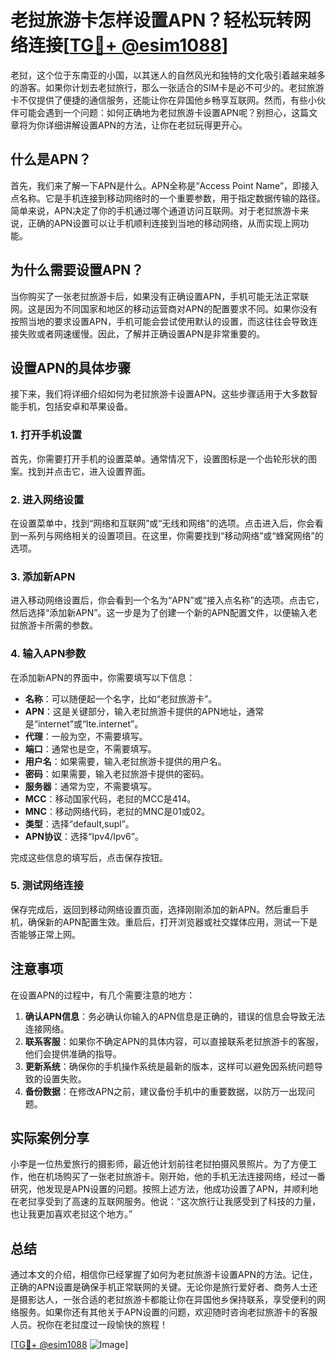 # 老挝旅游卡怎样设置APN？轻松玩转网络连接[[TG💪+ @esim1088](https://t.me/s/esim1088)]

老挝，这个位于东南亚的小国，以其迷人的自然风光和独特的文化吸引着越来越多的游客。如果你计划去老挝旅行，那么一张适合的SIM卡是必不可少的。老挝旅游卡不仅提供了便捷的通信服务，还能让你在异国他乡畅享互联网。然而，有些小伙伴可能会遇到一个问题：如何正确地为老挝旅游卡设置APN呢？别担心，这篇文章将为你详细讲解设置APN的方法，让你在老挝玩得更开心。

## 什么是APN？

首先，我们来了解一下APN是什么。APN全称是“Access Point Name”，即接入点名称。它是手机连接到移动网络时的一个重要参数，用于指定数据传输的路径。简单来说，APN决定了你的手机通过哪个通道访问互联网。对于老挝旅游卡来说，正确的APN设置可以让手机顺利连接到当地的移动网络，从而实现上网功能。

## 为什么需要设置APN？

当你购买了一张老挝旅游卡后，如果没有正确设置APN，手机可能无法正常联网。这是因为不同国家和地区的移动运营商对APN的配置要求不同。如果你没有按照当地的要求设置APN，手机可能会尝试使用默认的设置，而这往往会导致连接失败或者网速缓慢。因此，了解并正确设置APN是非常重要的。

## 设置APN的具体步骤

接下来，我们将详细介绍如何为老挝旅游卡设置APN。这些步骤适用于大多数智能手机，包括安卓和苹果设备。

### 1. 打开手机设置

首先，你需要打开手机的设置菜单。通常情况下，设置图标是一个齿轮形状的图案。找到并点击它，进入设置界面。

### 2. 进入网络设置

在设置菜单中，找到“网络和互联网”或“无线和网络”的选项。点击进入后，你会看到一系列与网络相关的设置项目。在这里，你需要找到“移动网络”或“蜂窝网络”的选项。

### 3. 添加新APN

进入移动网络设置后，你会看到一个名为“APN”或“接入点名称”的选项。点击它，然后选择“添加新APN”。这一步是为了创建一个新的APN配置文件，以便输入老挝旅游卡所需的参数。

### 4. 输入APN参数

在添加新APN的界面中，你需要填写以下信息：

- **名称**：可以随便起一个名字，比如“老挝旅游卡”。
- **APN**：这是关键部分，输入老挝旅游卡提供的APN地址，通常是“internet”或“lte.internet”。
- **代理**：一般为空，不需要填写。
- **端口**：通常也是空，不需要填写。
- **用户名**：如果需要，输入老挝旅游卡提供的用户名。
- **密码**：如果需要，输入老挝旅游卡提供的密码。
- **服务器**：通常为空，不需要填写。
- **MCC**：移动国家代码，老挝的MCC是414。
- **MNC**：移动网络代码，老挝的MNC是01或02。
- **类型**：选择“default,supl”。
- **APN协议**：选择“Ipv4/Ipv6”。

完成这些信息的填写后，点击保存按钮。

### 5. 测试网络连接

保存完成后，返回到移动网络设置页面，选择刚刚添加的新APN。然后重启手机，确保新的APN配置生效。重启后，打开浏览器或社交媒体应用，测试一下是否能够正常上网。

## 注意事项

在设置APN的过程中，有几个需要注意的地方：

1. **确认APN信息**：务必确认你输入的APN信息是正确的，错误的信息会导致无法连接网络。
2. **联系客服**：如果你不确定APN的具体内容，可以直接联系老挝旅游卡的客服，他们会提供准确的指导。
3. **更新系统**：确保你的手机操作系统是最新的版本，这样可以避免因系统问题导致的设置失败。
4. **备份数据**：在修改APN之前，建议备份手机中的重要数据，以防万一出现问题。

## 实际案例分享

小李是一位热爱旅行的摄影师，最近他计划前往老挝拍摄风景照片。为了方便工作，他在机场购买了一张老挝旅游卡。刚开始，他的手机无法连接网络，经过一番研究，他发现是APN设置的问题。按照上述方法，他成功设置了APN，并顺利地在老挝享受到了高速的互联网服务。他说：“这次旅行让我感受到了科技的力量，也让我更加喜欢老挝这个地方。”

## 总结

通过本文的介绍，相信你已经掌握了如何为老挝旅游卡设置APN的方法。记住，正确的APN设置是确保手机正常联网的关键。无论你是旅行爱好者、商务人士还是摄影达人，一张合适的老挝旅游卡都能让你在异国他乡保持联系，享受便利的网络服务。如果你还有其他关于APN设置的问题，欢迎随时咨询老挝旅游卡的客服人员。祝你在老挝度过一段愉快的旅程！

[[TG💪+ @esim1088](https://t.me/s/esim1088) ![Image](https://i.postimg.cc/4NQfJmqS/Snipaste-2025-05-13-00-14-12.png)]
